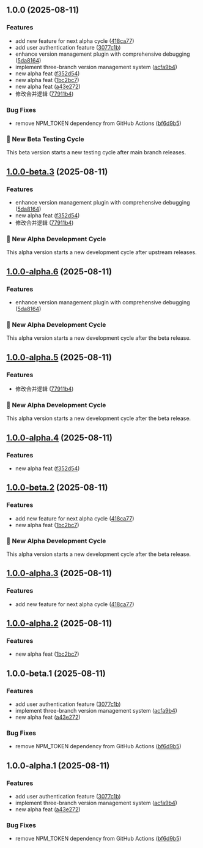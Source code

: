 ## 1.0.0 (2025-08-11)

### Features

* add new feature for next alpha cycle ([418ca77](https://github.com/snailuu/semantic-release/commit/418ca77817579723efec17d0d952eef30cf9a075))
* add user authentication feature ([3077c1b](https://github.com/snailuu/semantic-release/commit/3077c1b72272514663b1c1d31bf78f68f81ec388))
* enhance version management plugin with comprehensive debugging ([5da8164](https://github.com/snailuu/semantic-release/commit/5da816440e33ecb07b6d188451de60c97ae09f49))
* implement three-branch version management system ([acfa9b4](https://github.com/snailuu/semantic-release/commit/acfa9b47783c8cfe1cc6939e18f83a260b5fe22f))
* new alpha feat ([f352d54](https://github.com/snailuu/semantic-release/commit/f352d542fe90790b52217bf9246ceda980dc43f5))
* new alpha feat ([1bc2bc7](https://github.com/snailuu/semantic-release/commit/1bc2bc7fe99a8091e01ccd7fde7964bf6f16f8b7))
* new alpha feat ([a43e272](https://github.com/snailuu/semantic-release/commit/a43e272f43697d0868d6a57fb35308679b59e1de))
* 修改合并逻辑 ([77911b4](https://github.com/snailuu/semantic-release/commit/77911b47a88b3309f99b88c2ea19d04d0eb08f8c))

### Bug Fixes

* remove NPM_TOKEN dependency from GitHub Actions ([bf6d9b5](https://github.com/snailuu/semantic-release/commit/bf6d9b5ea6ae540c66f1a893bf4dfc86284f1b26))

### 🧪 New Beta Testing Cycle

This beta version starts a new testing cycle after main branch releases.



## [1.0.0-beta.3](https://github.com/snailuu/semantic-release/compare/v1.0.0-beta.2...v1.0.0-beta.3) (2025-08-11)

### Features

* enhance version management plugin with comprehensive debugging ([5da8164](https://github.com/snailuu/semantic-release/commit/5da816440e33ecb07b6d188451de60c97ae09f49))
* new alpha feat ([f352d54](https://github.com/snailuu/semantic-release/commit/f352d542fe90790b52217bf9246ceda980dc43f5))
* 修改合并逻辑 ([77911b4](https://github.com/snailuu/semantic-release/commit/77911b47a88b3309f99b88c2ea19d04d0eb08f8c))

### 🚀 New Alpha Development Cycle

This alpha version starts a new development cycle after upstream releases.



## [1.0.0-alpha.6](https://github.com/snailuu/semantic-release/compare/v1.0.0-alpha.5...v1.0.0-alpha.6) (2025-08-11)

### Features

* enhance version management plugin with comprehensive debugging ([5da8164](https://github.com/snailuu/semantic-release/commit/5da816440e33ecb07b6d188451de60c97ae09f49))

### 🚀 New Alpha Development Cycle

This alpha version starts a new development cycle after the beta release.



## [1.0.0-alpha.5](https://github.com/snailuu/semantic-release/compare/v1.0.0-alpha.4...v1.0.0-alpha.5) (2025-08-11)

### Features

* 修改合并逻辑 ([77911b4](https://github.com/snailuu/semantic-release/commit/77911b47a88b3309f99b88c2ea19d04d0eb08f8c))

### 🚀 New Alpha Development Cycle

This alpha version starts a new development cycle after the beta release.



## [1.0.0-alpha.4](https://github.com/snailuu/semantic-release/compare/v1.0.0-alpha.3...v1.0.0-alpha.4) (2025-08-11)

### Features

* new alpha feat ([f352d54](https://github.com/snailuu/semantic-release/commit/f352d542fe90790b52217bf9246ceda980dc43f5))

## [1.0.0-beta.2](https://github.com/snailuu/semantic-release/compare/v1.0.0-beta.1...v1.0.0-beta.2) (2025-08-11)

### Features

* add new feature for next alpha cycle ([418ca77](https://github.com/snailuu/semantic-release/commit/418ca77817579723efec17d0d952eef30cf9a075))
* new alpha feat ([1bc2bc7](https://github.com/snailuu/semantic-release/commit/1bc2bc7fe99a8091e01ccd7fde7964bf6f16f8b7))

### 🚀 New Alpha Development Cycle

This alpha version starts a new development cycle after the beta release.



## [1.0.0-alpha.3](https://github.com/snailuu/semantic-release/compare/v1.0.0-alpha.2...v1.0.0-alpha.3) (2025-08-11)

### Features

* add new feature for next alpha cycle ([418ca77](https://github.com/snailuu/semantic-release/commit/418ca77817579723efec17d0d952eef30cf9a075))

## [1.0.0-alpha.2](https://github.com/snailuu/semantic-release/compare/v1.0.0-alpha.1...v1.0.0-alpha.2) (2025-08-11)

### Features

* new alpha feat ([1bc2bc7](https://github.com/snailuu/semantic-release/commit/1bc2bc7fe99a8091e01ccd7fde7964bf6f16f8b7))

## 1.0.0-beta.1 (2025-08-11)

### Features

* add user authentication feature ([3077c1b](https://github.com/snailuu/semantic-release/commit/3077c1b72272514663b1c1d31bf78f68f81ec388))
* implement three-branch version management system ([acfa9b4](https://github.com/snailuu/semantic-release/commit/acfa9b47783c8cfe1cc6939e18f83a260b5fe22f))
* new alpha feat ([a43e272](https://github.com/snailuu/semantic-release/commit/a43e272f43697d0868d6a57fb35308679b59e1de))

### Bug Fixes

* remove NPM_TOKEN dependency from GitHub Actions ([bf6d9b5](https://github.com/snailuu/semantic-release/commit/bf6d9b5ea6ae540c66f1a893bf4dfc86284f1b26))

## 1.0.0-alpha.1 (2025-08-11)

### Features

* add user authentication feature ([3077c1b](https://github.com/snailuu/semantic-release/commit/3077c1b72272514663b1c1d31bf78f68f81ec388))
* implement three-branch version management system ([acfa9b4](https://github.com/snailuu/semantic-release/commit/acfa9b47783c8cfe1cc6939e18f83a260b5fe22f))
* new alpha feat ([a43e272](https://github.com/snailuu/semantic-release/commit/a43e272f43697d0868d6a57fb35308679b59e1de))

### Bug Fixes

* remove NPM_TOKEN dependency from GitHub Actions ([bf6d9b5](https://github.com/snailuu/semantic-release/commit/bf6d9b5ea6ae540c66f1a893bf4dfc86284f1b26))
